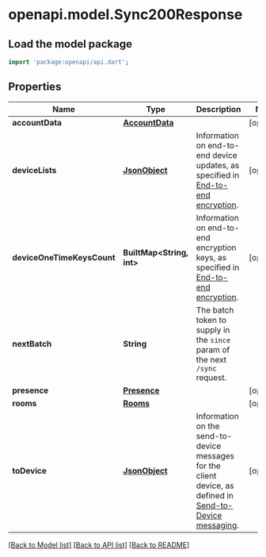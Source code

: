 # openapi.model.Sync200Response

## Load the model package
```dart
import 'package:openapi/api.dart';
```

## Properties
Name | Type | Description | Notes
------------ | ------------- | ------------- | -------------
**accountData** | [**AccountData**](AccountData.md) |  | [optional] 
**deviceLists** | [**JsonObject**](.md) | Information on end-to-end device updates, as specified in [End-to-end encryption](https://spec.matrix.org/v1.13/client-server-api/#e2e-extensions-to-sync). | [optional] 
**deviceOneTimeKeysCount** | **BuiltMap&lt;String, int&gt;** | Information on end-to-end encryption keys, as specified in [End-to-end encryption](https://spec.matrix.org/v1.13/client-server-api/#e2e-extensions-to-sync). | [optional] 
**nextBatch** | **String** | The batch token to supply in the `since` param of the next `/sync` request. | 
**presence** | [**Presence**](Presence.md) |  | [optional] 
**rooms** | [**Rooms**](Rooms.md) |  | [optional] 
**toDevice** | [**JsonObject**](.md) | Information on the send-to-device messages for the client device, as defined in [Send-to-Device messaging](https://spec.matrix.org/v1.13/client-server-api/#extensions-to-sync). | [optional] 

[[Back to Model list]](../README.md#documentation-for-models) [[Back to API list]](../README.md#documentation-for-api-endpoints) [[Back to README]](../README.md)


